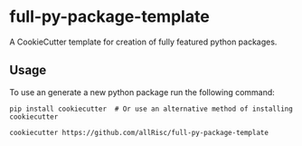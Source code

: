 # full-py-package-template
A CookieCutter template for creation of fully featured python packages.

## Usage

To use an generate a new python package run the following command:

```
pip install cookiecutter  # Or use an alternative method of installing cookiecutter

cookiecutter https://github.com/allRisc/full-py-package-template
```
